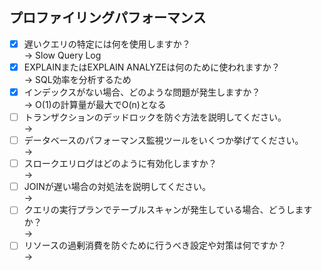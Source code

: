 ## プロファイリングパフォーマンス
- [x] 遅いクエリの特定には何を使用しますか？  
→ Slow Query Log
- [x] EXPLAINまたはEXPLAIN ANALYZEは何のために使われますか？  
→ SQL効率を分析するため
- [x] インデックスがない場合、どのような問題が発生しますか？  
→ O(1)の計算量が最大でO(n)となる
- [ ] トランザクションのデッドロックを防ぐ方法を説明してください。  
→ 
- [ ] データベースのパフォーマンス監視ツールをいくつか挙げてください。  
→ 
- [ ] スロークエリログはどのように有効化しますか？  
→ 
- [ ] JOINが遅い場合の対処法を説明してください。  
→ 
- [ ] クエリの実行プランでテーブルスキャンが発生している場合、どうしますか？  
→
- [ ] リソースの過剰消費を防ぐために行うべき設定や対策は何ですか？  
→
